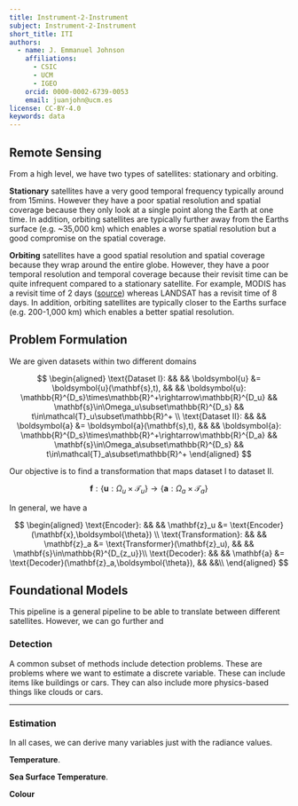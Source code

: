 ```yaml
---
title: Instrument-2-Instrument
subject: Instrument-2-Instrument
short_title: ITI
authors:
  - name: J. Emmanuel Johnson
    affiliations:
      - CSIC
      - UCM
      - IGEO
    orcid: 0000-0002-6739-0053
    email: juanjohn@ucm.es
license: CC-BY-4.0
keywords: data
---
```



## Remote Sensing


From a high level, we have two types of satellites: stationary and orbiting.

**Stationary** satellites have a very good temporal frequency typically around from 15mins. 
However they have a poor spatial resolution and spatial coverage because they only look at a single point along the Earth at one time.
In addition, orbiting satellites are typically further away from the Earths surface (e.g. ~35,000 km) which enables a worse spatial resolution but a good compromise on the spatial coverage.

**Orbiting** satellites have a good spatial resolution and spatial coverage because they wrap around the entire globe. 
However, they have a poor temporal resolution and temporal coverage because their revisit time can be quite infrequent compared to a stationary satellite.
For example, MODIS has a revisit time of 2 days ([source](https://gisgeography.com/modis-satellite/)) whereas LANDSAT has a revisit time of 8 days.
In addition, orbiting satellites are typically closer to the Earths surface (e.g. 200-1,000 km) which enables a better spatial resolution.

## Problem Formulation

We are given datasets within two different domains

$$
\begin{aligned}
\text{Dataset I}: && &&
\boldsymbol{u} &= \boldsymbol{u}(\mathbf{s},t), && &&
\boldsymbol{u}: \mathbb{R}^{D_s}\times\mathbb{R}^+\rightarrow\mathbb{R}^{D_u} && 
\mathbf{s}\in\Omega_u\subset\mathbb{R}^{D_s} &&
t\in\mathcal{T}_u\subset\mathbb{R}^+ \\
\text{Dataset II}: && &&
\boldsymbol{a} &= \boldsymbol{a}(\mathbf{s},t), && &&
\boldsymbol{a}: \mathbb{R}^{D_s}\times\mathbb{R}^+\rightarrow\mathbb{R}^{D_a} && 
\mathbf{s}\in\Omega_a\subset\mathbb{R}^{D_s} &&
t\in\mathcal{T}_a\subset\mathbb{R}^+ 
\end{aligned}
$$

Our objective is to find a transformation that maps dataset I to dataset II.

$$
\boldsymbol{f}: \left\{\boldsymbol{u}:\Omega_u\times\mathcal{T}_u\right\}
\rightarrow\left\{\boldsymbol{a}:\Omega_a\times\mathcal{T}_a\right\}
$$

In general, we have a 

$$
\begin{aligned}
\text{Encoder}: && &&
\mathbf{z}_u &= \text{Encoder}(\mathbf{x},\boldsymbol{\theta}) \\
\text{Transformation}: && &&
\mathbf{z}_a &= \text{Transformer}(\mathbf{z}_u), && &&
\mathbf{s}\in\mathbb{R}^{D_{z_u}}\\
\text{Decoder}: && &&
\mathbf{a} &= \text{Decoder}(\mathbf{z}_a,\boldsymbol{\theta}), && &&\\
\end{aligned}
$$

## Foundational Models

This pipeline is a general pipeline to be able to translate between different satellites. 
However, we can go further and


### Detection

A common subset of methods include detection problems.
These are problems where we want to estimate a discrete variable.
These can include items like buildings or cars.
They can also include more physics-based things like clouds or cars.


***
### Estimation

In all cases, we can derive many variables just with the radiance values.

**Temperature**.

**Sea Surface Temperature**.

**Colour**